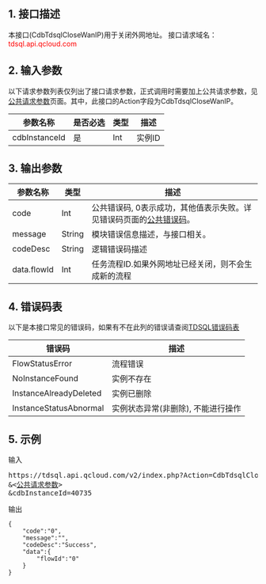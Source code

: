 ## 1. 接口描述
本接口(CdbTdsqlCloseWanIP)用于关闭外网地址。
接口请求域名：<font style='color:red'>tdsql.api.qcloud.com </font>



## 2. 输入参数
以下请求参数列表仅列出了接口请求参数，正式调用时需要加上公共请求参数，见<a href='/doc/api/309/7016' title='公共请求参数'>公共请求参数</a>页面。其中，此接口的Action字段为CdbTdsqlCloseWanIP。

| 参数名称 | 是否必选  | 类型 | 描述 |
|---------|---------|---------|---------|
| cdbInstanceId | 是 | Int | 实例ID|


## 3. 输出参数
| 参数名称 | 类型 | 描述 |
|---------|---------|---------|
| code | Int | 公共错误码, 0表示成功，其他值表示失败。详见错误码页面的<a href='https://www.qcloud.com/doc/api/309/%E9%94%99%E8%AF%AF%E7%A0%81#1.E3.80.81.E5.85.AC.E5.85.B1.E9.94.99.E8.AF.AF.E7.A0.81' title='公共错误码'>公共错误码</a>。|
| message | String | 模块错误信息描述，与接口相关。|
| codeDesc | String | 逻辑错误码描述  |
| data.flowId | Int | 任务流程ID.如果外网地址已经关闭，则不会生成新的流程| 
## 4. 错误码表

以下是本接口常见的错误码，如果有不在此列的错误请查阅[TDSQL错误码表](/doc/api/309/7150)

| 错误码 | 描述 |
|---------|---------|
| FlowStatusError | 流程错误 |
| NoInstanceFound | 实例不存在 |
| InstanceAlreadyDeleted | 实例已删除 |
| InstanceStatusAbnormal | 实例状态异常(非删除), 不能进行操作 |
## 5. 示例
输入
<pre>
https://tdsql.api.qcloud.com/v2/index.php?Action=CdbTdsqlCloseWanIP
&<<a href="https://www.qcloud.com/doc/api/229/6976">公共请求参数</a>>
&cdbInstanceId=40735
</pre>
输出
```
{
    "code":"0",
    "message":"",
    "codeDesc":"Success",
    "data":{
        "flowId":"0"
    }
}
```

